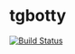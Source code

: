 # tgbotty
[![Build Status](https://travis-ci.org/GooKv/tgbotty.svg?branch=master)](https://travis-ci.org/GooKv/tgbotty)
